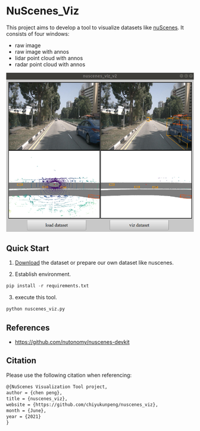 # NuScenes_Viz

This project aims to develop a tool to visualize datasets like [nuScenes](https://www.nuscenes.org/nuscenes). It consists of four windows:
* raw image
* raw image with annos
* lidar point cloud with annos
* radar point cloud with annos

![img](img/nuscenes_viz_v2.png)

## Quick Start

1. [Download](https://www.nuscenes.org/download) the dataset or prepare our own dataset like nuscenes.

2. Establish environment.
```python
pip install -r requirements.txt
```

3. execute this tool.
```python
python nuscenes_viz.py
```
## References

* https://github.com/nutonomy/nuscenes-devkit

## Citation

Please use the following citation when referencing:
```
@{NuScenes Visualization Tool project,
author = {chen peng},
title = {nuscenes_viz},
website = {https://github.com/chiyukunpeng/nuscenes_viz},
month = {June},
year = {2021}
}
```
